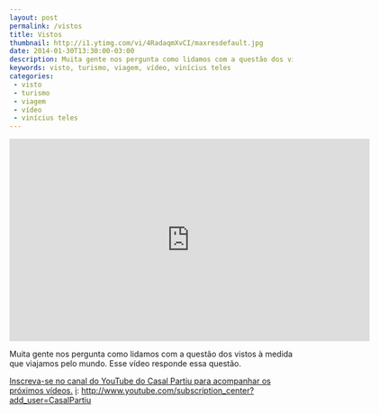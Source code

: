 ```yaml
---
layout: post
permalink: /vistos
title: Vistos
thumbnail: http://i1.ytimg.com/vi/4RadaqmXvCI/maxresdefault.jpg
date: 2014-01-30T13:30:00-03:00
description: Muita gente nos pergunta como lidamos com a questão dos vistos à medida que viajamos pelo mundo. Esse vídeo responde essa questão.
keywords: visto, turismo, viagem, vídeo, vinícius teles
categories:
 - visto
 - turismo
 - viagem
 - vídeo
 - vinícius teles
---
```

<div class="center">
<iframe width="640" height="360" src="http://www.youtube.com/embed/4RadaqmXvCI" frameborder="0" allowfullscreen></iframe>
</div>

Muita gente nos pergunta como lidamos com a questão dos vistos à medida que viajamos pelo mundo. Esse vídeo responde essa questão.

[Inscreva-se no canal do YouTube do Casal Partiu para acompanhar os próximos vídeos.][i] 
[i]: http://www.youtube.com/subscription_center?add_user=CasalPartiu

[i]: http://www.youtube.com/subscription_center?add_user=CasalPartiu